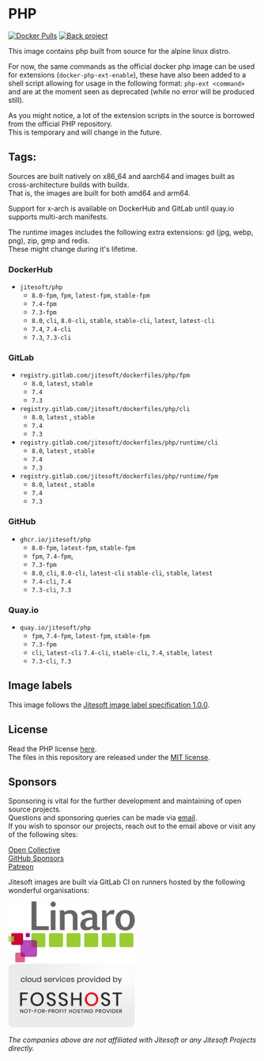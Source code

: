 # PHP

[![Docker Pulls](https://img.shields.io/docker/pulls/jitesoft/php.svg)](https://hub.docker.com/r/jitesoft/php)
[![Back project](https://img.shields.io/badge/Open%20Collective-Tip%20the%20devs!-blue.svg)](https://opencollective.com/jitesoft-open-source)

This image contains php built from source for the alpine linux distro.  

For now, the same commands as the official docker php image can be used for extensions (`docker-php-ext-enable`), these have also been added to
a shell script allowing for usage in the following format: `php-ext <command>` and are at the moment seen as deprecated (while no error will be produced still).

As you might notice, a lot of the extension scripts in the source is borrowed from the official PHP repository.  
This is temporary and will change in the future.

## Tags:

Sources are built natively on x86_64 and aarch64 and images built as cross-architecture builds with buildx.  
That is, the images are built for both amd64 and arm64.  

Support for x-arch is available on DockerHub and GitLab until quay.io supports multi-arch manifests.

The runtime images includes the following extra extensions: gd (jpg, webp, png), zip, gmp and redis.  
These might change during it's lifetime.

### DockerHub

* `jitesoft/php`
    * `8.0-fpm`, `fpm`, `latest-fpm`, `stable-fpm`
    * `7.4-fpm`
    * `7.3-fpm`
    * `8.0`, `cli`, `8.0-cli`, `stable`, `stable-cli`, `latest`, `latest-cli`
    * `7.4`, `7.4-cli`
    * `7.3`, `7.3-cli`
    
### GitLab

* `registry.gitlab.com/jitesoft/dockerfiles/php/fpm`
    * `8.0`, `latest`, `stable`
    * `7.4`
    * `7.3`
* `registry.gitlab.com/jitesoft/dockerfiles/php/cli`
    * `8.0`, `latest` , `stable`
    * `7.4`
    * `7.3`
* `registry.gitlab.com/jitesoft/dockerfiles/php/runtime/cli`
  * `8.0`, `latest` , `stable`
  * `7.4`
  * `7.3`
* `registry.gitlab.com/jitesoft/dockerfiles/php/runtime/fpm`
  * `8.0`, `latest` , `stable`
  * `7.4`
  * `7.3`
  
### GitHub

* `ghcr.io/jitesoft/php`
    * `8.0-fpm`, `latest-fpm`, `stable-fpm`
    * `fpm`, `7.4-fpm`,
    * `7.3-fpm`
    * `8.0`, `cli`, `8.0-cli`, `latest-cli` `stable-cli`, `stable`, `latest`
    * `7.4-cli`, `7.4`
    * `7.3-cli`, `7.3`

### Quay.io

* `quay.io/jitesoft/php`
    * `fpm`, `7.4-fpm`, `latest-fpm`, `stable-fpm`
    * `7.3-fpm`
    * `cli`, `latest-cli` `7.4-cli`, `stable-cli`, `7.4`, `stable`, `latest`
    * `7.3-cli`, `7.3`

## Image labels

This image follows the [Jitesoft image label specification 1.0.0](https://gitlab.com/snippets/1866155).

## License

Read the PHP license [here](https://www.php.net/license/index.php).  
The files in this repository are released under the [MIT license](https://gitlab.com/jitesoft/dockerfiles/php/blob/master/LICENSE).

## Sponsors

Sponsoring is vital for the further development and maintaining of open source projects.  
Questions and sponsoring queries can be made via <a href="mailto:sponsor@jitesoft.com">email</a>.  
If you wish to sponsor our projects, reach out to the email above or visit any of the following sites:

[Open Collective](https://opencollective.com/jitesoft-open-source)  
[GitHub Sponsors](https://github.com/sponsors/jitesoft)  
[Patreon](https://www.patreon.com/jitesoft)

Jitesoft images are built via GitLab CI on runners hosted by the following wonderful organisations:

<a href="https://www.linaro.org/">
  <img src="https://raw.githubusercontent.com/jitesoft/misc/master/sponsors/linaro.png" width="256" alt="Linaro logo" />
</a>
<a href="https://fosshost.org/">
  <img src="https://raw.githubusercontent.com/jitesoft/misc/master/sponsors/fosshost.png" width="256" alt="Fosshost logo" />
</a>

_The companies above are not affiliated with Jitesoft or any Jitesoft Projects directly._

